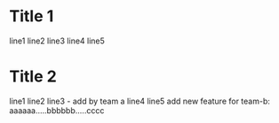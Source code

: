 # Title 1
line1
line2
line3
line4
line5

# Title 2
line1
line2
line3 - add by team a
line4
line5
add new feature for team-b: aaaaaa.....bbbbbb.....cccc

